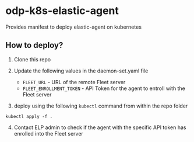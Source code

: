 # odp-k8s-elastic-agent
Provides manifest to deploy elastic-agent on kubernetes

## How to deploy?
1. Clone this repo

2. Update the following values in the daemon-set.yaml file
    - `FLEET_URL` - URL of the remote Fleet server
    - `FLEET_ENROLLMENT_TOKEN` - API Token for the agent to entroll with the Fleet server

3. deploy using the following `kubectl` command from within the repo folder

```
kubectl apply -f .

```
4. Contact ELP admin to check if the agent with the specific API token has enrolled into the Fleet server
